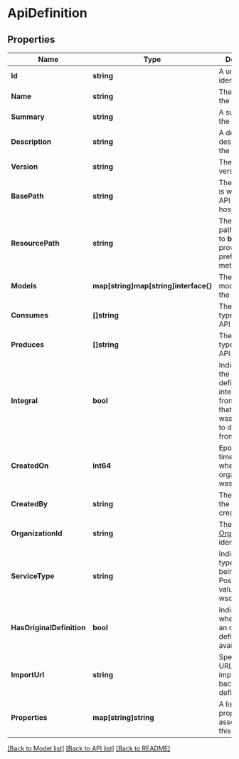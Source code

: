 # ApiDefinition

## Properties

Name | Type | Description | Notes
------------ | ------------- | ------------- | -------------
**Id** | **string** | A unique identifier. | [optional] 
**Name** | **string** | The name of the API. | [optional] 
**Summary** | **string** | A summary of the API. | [optional] 
**Description** | **string** | A detailed description of the API. | [optional] 
**Version** | **string** | The API version. | [optional] 
**BasePath** | **string** | The base path is where the API service is hosted. | [optional] 
**ResourcePath** | **string** | The resource path is applied to **basePath** to provide the prefix for all API methods. | [optional] 
**Models** | **map[string]map[string]interface{}** | The models/schema the that the API | [optional] 
**Consumes** | **[]string** | The content types that the API consumes | [optional] 
**Produces** | **[]string** | The content types that the API produces | [optional] 
**Integral** | **bool** | Indicates that the API definition is integral to a frontend API; that the API was imported to define the frontend API. | [optional] [default to false]
**CreatedOn** | **int64** | Epoch/Unix time stamp when the organization was created. | [optional] 
**CreatedBy** | **string** | The identifier of the user that created the API. | [optional] 
**OrganizationId** | **string** | The [Organization](Organization.html) identifier. | [optional] 
**ServiceType** | **string** | Indicates the type of service being imported. Possible values: rest, wsdl. | [optional] 
**HasOriginalDefinition** | **bool** | Indicates whether or not an original definition is available | [optional] [default to false]
**ImportUrl** | **string** | Specifies the URL used to import the backend API definition. | [optional] 
**Properties** | **map[string]string** | A list of properties associated with this API. | [optional] 

[[Back to Model list]](../README.md#documentation-for-models) [[Back to API list]](../README.md#documentation-for-api-endpoints) [[Back to README]](../README.md)


